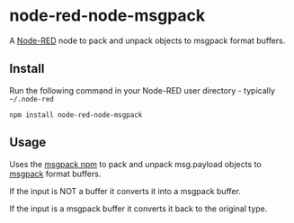 node-red-node-msgpack
=====================

A <a href="http://nodered.org" target="_new">Node-RED</a> node to pack and unpack objects to msgpack format buffers.

Install
-------

Run the following command in your Node-RED user directory - typically `~/.node-red`

    npm install node-red-node-msgpack


Usage
-----

Uses the <a href="https://www.npmjs.org/package/msgpack">msgpack npm</a> to pack and unpack msg.payload objects to <a href="http://msgpack.org/">msgpack</a> format buffers.

If the input is NOT a buffer it converts it into a msgpack buffer.

If the input is a msgpack buffer it converts it back to the original type.
